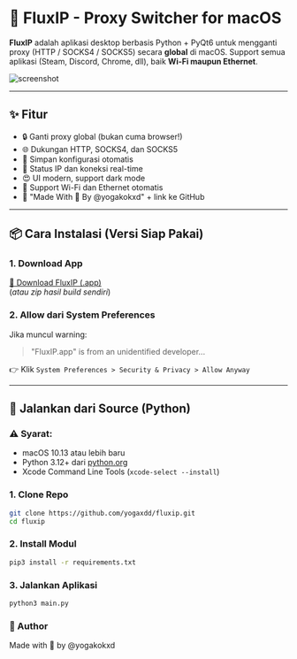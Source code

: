 # 🚀 FluxIP - Proxy Switcher for macOS

**FluxIP** adalah aplikasi desktop berbasis Python + PyQt6 untuk mengganti proxy (HTTP / SOCKS4 / SOCKS5) secara **global** di macOS. Support semua aplikasi (Steam, Discord, Chrome, dll), baik **Wi-Fi maupun Ethernet**.

![screenshot](preview.png) <!-- Tambahkan screenshot jika ada -->

---

## ✨ Fitur

- 🔒 Ganti proxy global (bukan cuma browser!)
- 🌐 Dukungan HTTP, SOCKS4, dan SOCKS5
- 💾 Simpan konfigurasi otomatis
- 💬 Status IP dan koneksi real-time
- 😍 UI modern, support dark mode
- 🍎 Support Wi-Fi dan Ethernet otomatis
- 💖 "Made With 💖 By @yogakokxd" + link ke GitHub

---

## 📦 Cara Instalasi (Versi Siap Pakai)

### 1. Download App
[🔗 Download FluxIP (.app)](https://github.com/yogaxdd/fluxip/releases)  
(*atau zip hasil build sendiri*)

### 2. Allow dari System Preferences

Jika muncul warning:
> "FluxIP.app" is from an unidentified developer...

👉 Klik `System Preferences > Security & Privacy > Allow Anyway`

---

## 🧪 Jalankan dari Source (Python)

### ⚠️ Syarat:
- macOS 10.13 atau lebih baru
- Python 3.12+ dari [python.org](https://www.python.org/downloads/macos/)
- Xcode Command Line Tools (`xcode-select --install`)

### 1. Clone Repo
```bash
git clone https://github.com/yogaxdd/fluxip.git
cd fluxip
```

### 2. Install Modul
```bash
pip3 install -r requirements.txt
```

### 3. Jalankan Aplikasi
```bash
python3 main.py
```

### 👑 Author
Made with 💖 by @yogakokxd
